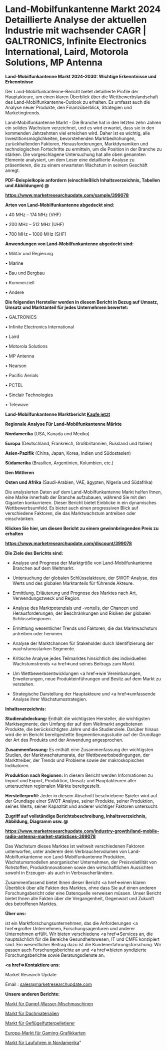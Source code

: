 # Land-Mobilfunkantenne Markt 2024 Detaillierte Analyse der aktuellen Industrie mit wachsender CAGR | GALTRONICS, Infinite Electronics International, Laird, Motorola Solutions, MP Antenna

<strong>Land-Mobilfunkantenne Markt 2024-2030: Wichtige Erkenntnisse und Erkenntnisse</strong>

Der Land-Mobilfunkantenne-Bericht bietet detaillierte Profile der Hauptakteure, um einen klaren Überblick über die Wettbewerbslandschaft des Land-Mobilfunkantenne-Outlook zu erhalten. Es umfasst auch die Analyse neuer Produkte, den Finanzüberblick, Strategien und Marketingtrends.

Land-Mobilfunkantenne Markt - Die Branche hat in den letzten zehn Jahren ein solides Wachstum verzeichnet, und es wird erwartet, dass sie in den kommenden Jahrzehnten viel erreichen wird. Daher ist es wichtig, alle Investitionsmöglichkeiten, bevorstehenden Marktbedrohungen, zurückhaltenden Faktoren, Herausforderungen, Marktdynamiken und technologischen Fortschritte zu ermitteln, um die Position in der Branche zu stärken. Die vorgeschlagene Untersuchung hat alle oben genannten Elemente analysiert, um dem Leser eine detaillierte Analyse zu präsentieren, die zu einem erwarteten Wachstum in seinem Geschäft anregt.



<strong><b>PDF-Beispielkopie anfordern (einschließlich Inhaltsverzeichnis, Tabellen und Abbildungen) @ </b></strong>

<strong><a href=https://www.marketresearchupdate.com/sample/399078>

<strong>https://www.marketresearchupdate.com/sample/399078</u></a></strong></strong>



<strong>Arten von Land-Mobilfunkantenne abgedeckt sind:</strong>

• 40 MHz – 174 MHz (VHF)

• 200 MHz – 512 MHz (UHF)

• 700 MHz – 1000 MHz (SHF)



<strong>Anwendungen von Land-Mobilfunkantenne abgedeckt sind:</strong>

• Militär und Regierung

• Marine

• Bau und Bergbau

• Kommerziell

• Andere



<strong>Die folgenden Hersteller werden in diesem Bericht in Bezug auf Umsatz, Umsatz und Marktanteil für jedes Unternehmen bewertet:</strong>

• GALTRONICS

• Infinite Electronics International

• Laird

• Motorola Solutions

• MP Antenna

• Nearson

• Pacific Aerials

• PCTEL

• Sinclair Technologies

• Telewave



<strong>Land-Mobilfunkantenne Marktbericht <a href=https://www.marketresearchupdate.com/buynow/399078>Kaufe jetzt</a></strong>



<strong>Regionale Analyse Für Land-Mobilfunkantenne Märkte</strong>



<strong>Nordamerika</strong> (USA, Kanada und Mexiko)



<strong>Europa</strong> (Deutschland, Frankreich, Großbritannien, Russland und Italien)



<strong>Asien-Pazifik</strong> (China, Japan, Korea, Indien und Südostasien)



<strong>Südamerika</strong> (Brasilien, Argentinien, Kolumbien, etc.)



<strong>Den Mittleren</strong> 

<strong>Osten und Afrika</strong> (Saudi-Arabien, VAE, ägypten, Nigeria und Südafrika)

Die analysierten Daten auf dem Land-Mobilfunkantenne Markt helfen Ihnen, eine Marke innerhalb der Branche aufzubauen, während Sie mit den Giganten konkurrieren. Dieser Bericht bietet Einblicke in ein dynamisches Wettbewerbsumfeld. Es bietet auch einen progressiven Blick auf verschiedene Faktoren, die das Marktwachstum antreiben oder einschränken.



<strong>Klicken Sie hier, um diesen Bericht zu einem gewinnbringenden Preis zu erhalten
</strong>

<strong><a href=https://www.marketresearchupdate.com/discount/399078>https://www.marketresearchupdate.com/discount/399078</b></u></strong></a>



<strong>Die Ziele des Berichts sind:</strong>

- Analyse und Prognose der Marktgröße von Land-Mobilfunkantenne Branchen auf dem Weltmarkt.

- Untersuchung der globalen Schlüsselakteure, der SWOT-Analyse, des Werts und des globalen Marktanteils für führende Akteure.

- Ermittlung, Erläuterung und Prognose des Marktes nach Art, Verwendungszweck und Region.

- Analyse des Marktpotenzials und -vorteils, der Chancen und Herausforderungen, der Beschränkungen und Risiken der globalen Schlüsselregionen.

- Ermittlung wesentlicher Trends und Faktoren, die das Marktwachstum antreiben oder hemmen.

- Analyse der Marktchancen für Stakeholder durch Identifizierung der wachstumsstarken Segmente.

- Kritische Analyse jedes Teilmarktes hinsichtlich des individuellen Wachstumstrends <a href=>und</a> seines Beitrags zum Markt.

- Um Wettbewerbsentwicklungen <a href=>wie</a> Vereinbarungen, Erweiterungen, neue Produkteinführungen und Besitz auf dem Markt zu verstehen.

- Strategische Darstellung der Hauptakteure und <a href=>umfas</a>sende Analyse ihrer Wachstumsstrategien.



<strong>Inhaltsverzeichnis:</strong>



<strong>Studienabdeckung:</strong> Enthält die wichtigsten Hersteller, die wichtigsten Marktsegmente, den Umfang der auf dem Weltmarkt angebotenen Produkte, die berücksichtigten Jahre und die Studienziele. Darüber hinaus wird die im Bericht bereitgestellte Segmentierungsstudie auf der Grundlage der Art des Produkts und der Anwendung angesprochen.



<strong>Zusammenfassung:</strong> Es enthält eine Zusammenfassung der wichtigsten Studien, der Marktwachstumsrate, der Wettbewerbsbedingungen, der Markttreiber, der Trends und Probleme sowie der makroskopischen Indikatoren.



<strong>Produktion nach Regionen:</strong> In diesem Bericht werden Informationen zu Import und Export, Produktion, Umsatz und Hauptakteuren aller untersuchten regionalen Märkte bereitgestellt.



<strong>Herstellerprofil:</strong> Jeder in diesem Abschnitt beschriebene Spieler wird auf der Grundlage einer SWOT-Analyse, seiner Produkte, seiner Produktion, seines Werts, seiner Kapazität und anderer wichtiger Faktoren untersucht.



<strong><b>Zugriff auf vollständige Berichtsbeschreibung, Inhaltsverzeichnis, Abbildung, Diagramm usw. @ </b></strong>

<strong><a href=https://www.marketresearchupdate.com/industry-growth/land-mobile-radio-antenna-market-statistices-399078>https://www.marketresearchupdate.com/industry-growth/land-mobile-radio-antenna-market-statistices-399078</a></strong>

Das Wachstum dieses Marktes ist weltweit verschiedenen Faktoren unterworfen, unter anderem dem Verbrauchervolumen von Land-Mobilfunkantenne von Land-Mobilfunkantenne Produkten, Wachstumsmodellen anorganischer Unternehmen, der Preisvolatilität von Rohstoffen, Produktinnovationen sowie den wirtschaftlichen Aussichten sowohl in Erzeuger- als auch in Verbraucherländern.

Zusammenfassend bietet Ihnen dieser Bericht <a href=>einen</a> klaren Überblick über alle Fakten des Marktes, ohne dass Sie auf einen anderen Forschungsbericht oder eine Datenquelle verweisen müssen. Unser Bericht bietet Ihnen alle Fakten über die Vergangenheit, Gegenwart und Zukunft des betroffenen Marktes.



<strong>Über uns:</strong>

 ist ein Marktforschungsunternehmen, das die Anforderungen <a href=>großer</a> Unternehmen, Forschungsagenturen und anderer Unternehmen erfüllt. Wir bieten verschiedene <a href=>Services</a> an, die hauptsächlich für die Bereiche Gesundheitswesen, IT und CMFE konzipiert sind. Ein wesentlicher Beitrag dazu ist die Kundenerfahrungsforschung. Wir passen auch Forschungsberichte an und <a href=>bieten</a> syndizierte Forschungsberichte sowie Beratungsdienste an.



<strong><a href=>Kontaktiere uns:</a></strong>

Market Research Update

Email : sales@marketresearchupdate.com



<strong>Unsere anderen Berichte:</strong>

<a href=https://www.linkedin.com/pulse/steam-water-mixing-machine-market-size-region>Markt für Dampf-Wasser-Mischmaschinen</a>

<a href=https://www.linkedin.com/pulse/roofing-underlying-materials-market-size-trends-consumption>Markt für Dachmaterialien</a>

<a href=https://www.linkedin.com/pulse/poultry-feed-pelleters-market-size-trends-consumption>Markt für Geflügelfutterpelletierer</a>

<a href=https://www.linkedin.com/pulse/europe-gaming-graphics-card-market-2030-industry>Europa-Markt für Gaming-Grafikkarten</a>

<a href=https://www.linkedin.com/pulse/north-america-running-watches-market-trends-2023-updated>Markt für Laufuhren in Nordamerika</a>"
